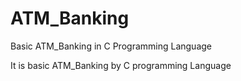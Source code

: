 # ATM_Banking
Basic ATM_Banking in C Programming Language

It is basic ATM_Banking by C programming Language
